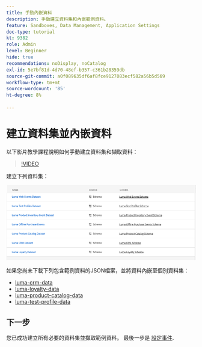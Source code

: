 ```yaml
---
title: 手動內嵌資料
description: 手動建立資料集和內嵌範例資料。
feature: Sandboxes, Data Management, Application Settings
doc-type: tutorial
kt: 9382
role: Admin
level: Beginner
hide: true
recommendations: noDisplay, noCatalog
exl-id: 5e7bf81d-4d70-48ef-b357-c361b28359db
source-git-commit: a0f089635df6af8fce9127083ecf582a56b5d569
workflow-type: tm+mt
source-wordcount: '85'
ht-degree: 8%

---
```


# 建立資料集並內嵌資料

以下影片教學課程說明如何手動建立資料集和擷取資料：

>[!VIDEO](https://video.tv.adobe.com/v/334293?quality=12)


建立下列資料集：

![建立資料集](/help/tutorial-configure-a-training-sandbox/assets/datasets.png)

如果您尚未下載下列包含範例資料的JSON檔案，並將資料內嵌至個別資料集：

* [luma-crm-data](/help/tutorial-configure-a-training-sandbox/assets/luma-data/luma-crm-data.json)
* [luma-loyalty-data](/help/tutorial-configure-a-training-sandbox/assets/luma-data/luma-loyalty-data.json)
* [luma-product-catalog-data](/help/tutorial-configure-a-training-sandbox/assets/luma-data/luma-product-catalog-data.json)
* [luma-test-profile-data](/help/tutorial-configure-a-training-sandbox/assets/luma-data/luma-test-profiles-data.json)

## 下一步

您已成功建立所有必要的資料集並擷取範例資料。 最後一步是 [設定事件](/help/tutorial-configure-a-training-sandbox/configure-events.md).
